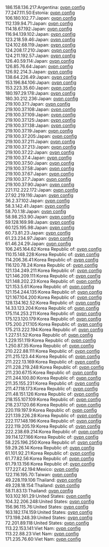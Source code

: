186.158.136.217:Argentina: [ovpn config](vpn/186_158_136_217.ovpn)  
77.247.111.50:Estonia: [ovpn config](vpn/77_247_111_50.ovpn)  
106.180.102.77:Japan: [ovpn config](vpn/106_180_102_77.ovpn)  
112.139.94.71:Japan: [ovpn config](vpn/112_139_94_71.ovpn)  
114.18.67.192:Japan: [ovpn config](vpn/114_18_67_192.ovpn)  
116.94.139.102:Japan: [ovpn config](vpn/116_94_139_102.ovpn)  
123.218.59.46:Japan: [ovpn config](vpn/123_218_59_46.ovpn)  
124.102.68.119:Japan: [ovpn config](vpn/124_102_68_119.ovpn)  
124.208.17.210:Japan: [ovpn config](vpn/124_208_17_210.ovpn)  
124.211.192.57:Japan: [ovpn config](vpn/124_211_192_57.ovpn)  
126.40.59.114:Japan: [ovpn config](vpn/126_40_59_114.ovpn)  
126.85.76.64:Japan: [ovpn config](vpn/126_85_76_64.ovpn)  
126.92.214.3:Japan: [ovpn config](vpn/126_92_214_3.ovpn)  
138.64.226.49:Japan: [ovpn config](vpn/138_64_226_49.ovpn)  
153.196.84.106:Japan: [ovpn config](vpn/153_196_84_106.ovpn)  
153.223.35.60:Japan: [ovpn config](vpn/153_223_35_60.ovpn)  
180.197.29.178:Japan: [ovpn config](vpn/180_197_29_178.ovpn)  
180.30.212.236:Japan: [ovpn config](vpn/180_30_212_236.ovpn)  
219.100.37.1:Japan: [ovpn config](vpn/219_100_37_1.ovpn)  
219.100.37.108:Japan: [ovpn config](vpn/219_100_37_108.ovpn)  
219.100.37.109:Japan: [ovpn config](vpn/219_100_37_109.ovpn)  
219.100.37.125:Japan: [ovpn config](vpn/219_100_37_125.ovpn)  
219.100.37.138:Japan: [ovpn config](vpn/219_100_37_138.ovpn)  
219.100.37.19:Japan: [ovpn config](vpn/219_100_37_19.ovpn)  
219.100.37.205:Japan: [ovpn config](vpn/219_100_37_205.ovpn)  
219.100.37.211:Japan: [ovpn config](vpn/219_100_37_211.ovpn)  
219.100.37.213:Japan: [ovpn config](vpn/219_100_37_213.ovpn)  
219.100.37.22:Japan: [ovpn config](vpn/219_100_37_22.ovpn)  
219.100.37.4:Japan: [ovpn config](vpn/219_100_37_4.ovpn)  
219.100.37.50:Japan: [ovpn config](vpn/219_100_37_50.ovpn)  
219.100.37.58:Japan: [ovpn config](vpn/219_100_37_58.ovpn)  
219.100.37.67:Japan: [ovpn config](vpn/219_100_37_67.ovpn)  
219.100.37.7:Japan: [ovpn config](vpn/219_100_37_7.ovpn)  
219.100.37.90:Japan: [ovpn config](vpn/219_100_37_90.ovpn)  
221.112.222.172:Japan: [ovpn config](vpn/221_112_222_172.ovpn)  
27.92.219.116:Japan: [ovpn config](vpn/27_92_219_116.ovpn)  
36.2.37.102:Japan: [ovpn config](vpn/36_2_37_102.ovpn)  
58.3.142.41:Japan: [ovpn config](vpn/58_3_142_41.ovpn)  
58.70.1.18:Japan: [ovpn config](vpn/58_70_1_18.ovpn)  
58.98.253.90:Japan: [ovpn config](vpn/58_98_253_90.ovpn)  
59.128.169.98:Japan: [ovpn config](vpn/59_128_169_98.ovpn)  
60.125.195.98:Japan: [ovpn config](vpn/60_125_195_98.ovpn)  
60.73.81.23:Japan: [ovpn config](vpn/60_73_81_23.ovpn)  
61.23.234.97:Japan: [ovpn config](vpn/61_23_234_97.ovpn)  
61.46.24.29:Japan: [ovpn config](vpn/61_46_24_29.ovpn)  
106.245.164.62:Korea Republic of: [ovpn config](vpn/106_245_164_62.ovpn)  
110.15.148.228:Korea Republic of: [ovpn config](vpn/110_15_148_228.ovpn)  
114.206.36.41:Korea Republic of: [ovpn config](vpn/114_206_36_41.ovpn)  
116.120.78.24:Korea Republic of: [ovpn config](vpn/116_120_78_24.ovpn)  
121.134.249.211:Korea Republic of: [ovpn config](vpn/121_134_249_211.ovpn)  
121.146.209.111:Korea Republic of: [ovpn config](vpn/121_146_209_111.ovpn)  
121.148.202.23:Korea Republic of: [ovpn config](vpn/121_148_202_23.ovpn)  
121.153.5.61:Korea Republic of: [ovpn config](vpn/121_153_5_61.ovpn)  
121.154.244.135:Korea Republic of: [ovpn config](vpn/121_154_244_135.ovpn)  
121.167.104.200:Korea Republic of: [ovpn config](vpn/121_167_104_200.ovpn)  
128.134.162.52:Korea Republic of: [ovpn config](vpn/128_134_162_52.ovpn)  
14.33.123.204:Korea Republic of: [ovpn config](vpn/14_33_123_204.ovpn)  
175.114.253.211:Korea Republic of: [ovpn config](vpn/175_114_253_211.ovpn)  
175.123.120.179:Korea Republic of: [ovpn config](vpn/175_123_120_179.ovpn)  
175.200.217.105:Korea Republic of: [ovpn config](vpn/175_200_217_105.ovpn)  
175.213.222.194:Korea Republic of: [ovpn config](vpn/175_213_222_194.ovpn)  
1.227.51.52:Korea Republic of: [ovpn config](vpn/1_227_51_52.ovpn)  
1.229.151.119:Korea Republic of: [ovpn config](vpn/1_229_151_119.ovpn)  
1.250.87.35:Korea Republic of: [ovpn config](vpn/1_250_87_35.ovpn)  
210.222.88.111:Korea Republic of: [ovpn config](vpn/210_222_88_111.ovpn)  
211.215.123.44:Korea Republic of: [ovpn config](vpn/211_215_123_44.ovpn)  
211.222.13.169:Korea Republic of: [ovpn config](vpn/211_222_13_169.ovpn)  
211.228.219.248:Korea Republic of: [ovpn config](vpn/211_228_219_248.ovpn)  
211.230.67.15:Korea Republic of: [ovpn config](vpn/211_230_67_15.ovpn)  
211.244.100.80:Korea Republic of: [ovpn config](vpn/211_244_100_80.ovpn)  
211.35.155.231:Korea Republic of: [ovpn config](vpn/211_35_155_231.ovpn)  
211.47.118.173:Korea Republic of: [ovpn config](vpn/211_47_118_173.ovpn)  
211.48.151.126:Korea Republic of: [ovpn config](vpn/211_48_151_126.ovpn)  
218.155.107.109:Korea Republic of: [ovpn config](vpn/218_155_107_109.ovpn)  
218.237.120.66:Korea Republic of: [ovpn config](vpn/218_237_120_66.ovpn)  
220.119.197.9:Korea Republic of: [ovpn config](vpn/220_119_197_9.ovpn)  
221.139.226.28:Korea Republic of: [ovpn config](vpn/221_139_226_28.ovpn)  
222.117.148.196:Korea Republic of: [ovpn config](vpn/222_117_148_196.ovpn)  
222.119.205.19:Korea Republic of: [ovpn config](vpn/222_119_205_19.ovpn)  
222.238.69.214:Korea Republic of: [ovpn config](vpn/222_238_69_214.ovpn)  
39.114.127.166:Korea Republic of: [ovpn config](vpn/39_114_127_166.ovpn)  
58.225.196.250:Korea Republic of: [ovpn config](vpn/58_225_196_250.ovpn)  
59.29.26.14:Korea Republic of: [ovpn config](vpn/59_29_26_14.ovpn)  
61.101.92.21:Korea Republic of: [ovpn config](vpn/61_101_92_21.ovpn)  
61.77.82.56:Korea Republic of: [ovpn config](vpn/61_77_82_56.ovpn)  
61.79.13.156:Korea Republic of: [ovpn config](vpn/61_79_13_156.ovpn)  
177.227.42.194:Mexico: [ovpn config](vpn/177_227_42_194.ovpn)  
122.116.195.70:Taiwan: [ovpn config](vpn/122_116_195_70.ovpn)  
49.228.119.106:Thailand: [ovpn config](vpn/49_228_119_106.ovpn)  
49.228.18.154:Thailand: [ovpn config](vpn/49_228_18_154.ovpn)  
58.11.83.13:Thailand: [ovpn config](vpn/58_11_83_13.ovpn)  
103.102.161.29:United States: [ovpn config](vpn/103_102_161_29.ovpn)  
104.32.206.248:United States: [ovpn config](vpn/104_32_206_248.ovpn)  
156.96.115.76:United States: [ovpn config](vpn/156_96_115_76.ovpn)  
163.182.174.159:United States: [ovpn config](vpn/163_182_174_159.ovpn)  
173.198.248.39:United States: [ovpn config](vpn/173_198_248_39.ovpn)  
72.201.89.118:United States: [ovpn config](vpn/72_201_89_118.ovpn)  
113.22.153.141:Viet Nam: [ovpn config](vpn/113_22_153_141.ovpn)  
113.22.88.23:Viet Nam: [ovpn config](vpn/113_22_88_23.ovpn)  
171.235.76.60:Viet Nam: [ovpn config](vpn/171_235_76_60.ovpn)  
